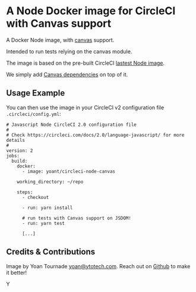 # A Node Docker image for CircleCI with Canvas support

A Docker Node image, with [canvas](https://github.com/Automattic/node-canvas) support.

Intended to run tests relying on the canvas module.

The image is based on the pre-built CircleCI [lastest Node image](https://circleci.com/docs/2.0/circleci-images/#nodejs).

We simply add [Canvas dependencies](https://github.com/Automattic/node-canvas#installation) on top of it.

## Usage Example

You can then use the image in your CircleCI v2 configuration file `.circleci/config.yml`:

```
# Javascript Node CircleCI 2.0 configuration file
#
# Check https://circleci.com/docs/2.0/language-javascript/ for more details
#
version: 2
jobs:
  build:
    docker:
      - image: yoant/circleci-node-canvas

    working_directory: ~/repo

    steps:
      - checkout

      - run: yarn install

      # run tests with Canvas support on JSDOM!
      - run: yarn test

      [...]
```

## Credits & Contributions

Image by Yoan Tournade <yoan@ytotech.com>. Reach out on [Github](https://github.com/YtoTech/circleci-node-canvas) to make it better!

Y
